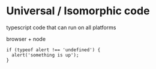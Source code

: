 # Universal / Isomorphic code

typescript code that can run on all platforms

browser + node

```
if (typeof alert !== 'undefined') {
  alert('something is up');  
}

```


